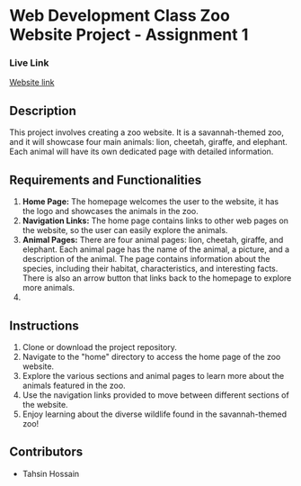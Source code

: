 # Web Development Class Zoo Website Project - Assignment 1


### Live Link
[Website link](https://tahsinhossain123.github.io/webdev-assignment-1-zoo/index.html)

## Description
This project involves creating a zoo website. It is a savannah-themed zoo, and it will showcase four main animals: lion, cheetah, giraffe, and elephant. Each animal will have its own dedicated page with detailed information. 

## Requirements and Functionalities
1. **Home Page:** The homepage welcomes the user to the website, it has the logo and showcases the animals in the zoo.
2. **Navigation Links:** The home page contains links to other web pages on the website, so the user can easily explore the animals.
3. **Animal Pages:** There are four animal pages: lion, cheetah, giraffe, and elephant. Each animal page has the name of the animal, a picture, and a description of the animal. The page contains information about the species, including their habitat, characteristics, and interesting facts. There is also an arrow button that links back to the homepage to explore more animals.
4. 
## Instructions
1. Clone or download the project repository.
2. Navigate to the "home" directory to access the home page of the zoo website.
3. Explore the various sections and animal pages to learn more about the animals featured in the zoo.
4. Use the navigation links provided to move between different sections of the website.
5. Enjoy learning about the diverse wildlife found in the savannah-themed zoo!

## Contributors
- Tahsin Hossain
